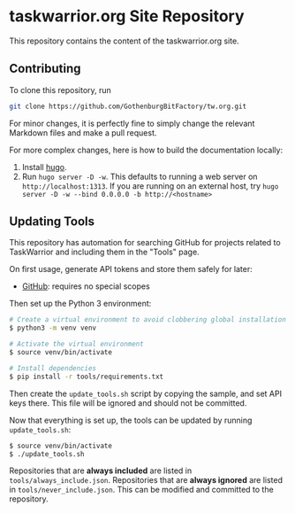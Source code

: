 # taskwarrior.org Site Repository

This repository contains the content of the taskwarrior.org site.

## Contributing

To clone this repository, run
```sh
git clone https://github.com/GothenburgBitFactory/tw.org.git
```

For minor changes, it is perfectly fine to simply change the relevant Markdown files and make a pull request.

For more complex changes, here is how to build the documentation locally:

1. Install [hugo](https://gohugo.io/getting-started/quick-start/).
2. Run `hugo server -D -w`.
   This defaults to running a web server on `http://localhost:1313`.
   If you are running on an external host, try `hugo server -D -w --bind 0.0.0.0 -b http://<hostname>`

## Updating Tools

This repository has automation for searching GitHub for projects related to TaskWarrior and including them in the "Tools" page.

On first usage, generate API tokens and store them safely for later:

* [GitHub](https://github.com/settings/tokens): requires no special scopes


Then set up the Python 3 environment:

```sh
# Create a virtual environment to avoid clobbering global installation
$ python3 -m venv venv

# Activate the virtual environment
$ source venv/bin/activate

# Install dependencies
$ pip install -r tools/requirements.txt
```


Then create the `update_tools.sh` script by copying the sample, and set API keys there. This file will be ignored and should not be committed.


Now that everything is set up, the tools can be updated by running `update_tools.sh`:

```sh
$ source venv/bin/activate
$ ./update_tools.sh
```

Repositories that are **always included** are listed in `tools/always_include.json`. Repositories that are **always ignored** are listed in `tools/never_include.json`. This can be modified and committed to the repository.

